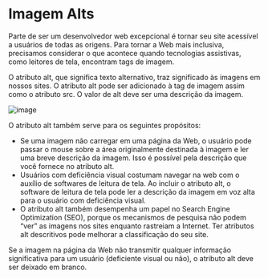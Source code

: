 # Imagem Alts

Parte de ser um desenvolvedor web excepcional é tornar seu site acessível a usuários de todas as origens. Para tornar a Web mais inclusiva, precisamos considerar o que acontece quando tecnologias assistivas, como leitores de tela, encontram tags de imagem.

O atributo alt, que significa texto alternativo, traz significado às imagens em nossos sites. O atributo alt pode ser adicionado à tag de imagem assim como o atributo src. O valor de alt deve ser uma descrição da imagem.

![image](https://user-images.githubusercontent.com/85000470/176258658-d5ff007f-ab7a-4495-9f73-de32292551f8.png)

O atributo alt também serve para os seguintes propósitos:

* Se uma imagem não carregar em uma página da Web, o usuário pode passar o mouse sobre a área originalmente destinada à imagem e ler uma breve descrição da imagem. Isso é possível pela descrição que você fornece no atributo alt.
* Usuários com deficiência visual costumam navegar na web com o auxílio de softwares de leitura de tela. Ao incluir o atributo alt, o software de leitura de tela pode ler a descrição da imagem em voz alta para o usuário com deficiência visual.
* O atributo alt também desempenha um papel no Search Engine Optimization (SEO), porque os mecanismos de pesquisa não podem “ver” as imagens nos sites enquanto rastreiam a Internet. Ter atributos alt descritivos pode melhorar a classificação do seu site.

Se a imagem na página da Web não transmitir qualquer informação significativa para um usuário (deficiente visual ou não), o atributo alt deve ser deixado em branco.
